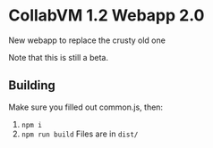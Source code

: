 # CollabVM 1.2 Webapp 2.0
New webapp to replace the crusty old one

Note that this is still a beta.

## Building
Make sure you filled out common.js, then:
1. `npm i`
2. `npm run build`
Files are in `dist/`
